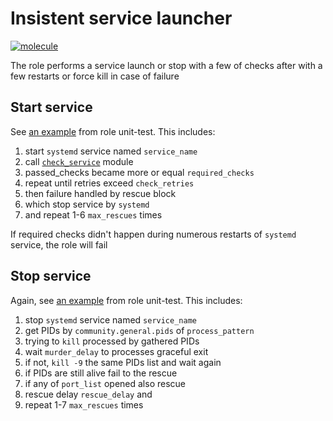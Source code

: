 # Insistent service launcher

[![molecule](https://github.com/raven428/ansible-mega-launch/actions/workflows/test-role.yaml/badge.svg)](https://github.com/raven428/ansible-mega-launch/actions/workflows/test-role.yaml)

The role performs a service launch or stop with a few of checks after with a few restarts or force kill in case of failure

## Start service

See [an example](molecule/default/converge.yaml#L20-L46) from role unit-test. This includes:

1. start `systemd` service named `service_name`
2. call [`check_service`](library/check_service.py) module
3. passed_checks became more or equal `required_checks`
4. repeat until retries exceed `check_retries`
5. then failure handled by rescue block
6. which stop service by `systemd`
7. and repeat 1-6 `max_rescues` times

If required checks didn't happen during numerous restarts of `systemd` service, the role will fail

## Stop service

Again, see [an example](molecule/default/converge.yaml#L34-L46) from role unit-test. This includes:

1. stop `systemd` service named `service_name`
2. get PIDs by `community.general.pids` of `process_pattern`
3. trying to `kill` processed by gathered PIDs
4. wait `murder_delay` to processes graceful exit
5. if not, `kill -9` the same PIDs list and wait again
6. if PIDs are still alive fail to the rescue
7. if any of `port_list` opened also rescue
8. rescue delay `rescue_delay` and
9. repeat 1-7 `max_rescues` times
